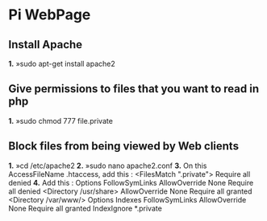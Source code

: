 # Pi WebPage

## Install Apache
**1.** »sudo apt-get install apache2

## Give permissions to files that you want to read in php
**1.** »sudo chmod 777 file.private

## Block files from being viewed by Web clients
**1.** »cd /etc/apache2
**2.** »sudo nano apache2.conf
**3.** On this AccessFileName .htaccess, add this :
<FilesMatch "\.private">
        Require all denied
</FilesMatch>
**4.** Add this :
<Directory />
        Options FollowSymLinks
        AllowOverride None
        Require all denied
</Directory>
<Directory /usr/share>
        AllowOverride None
        Require all granted
</Directory>
<Directory /var/www/>
        Options Indexes FollowSymLinks
        AllowOverride None
        Require all granted
        IndexIgnore *.private
</Directory>

